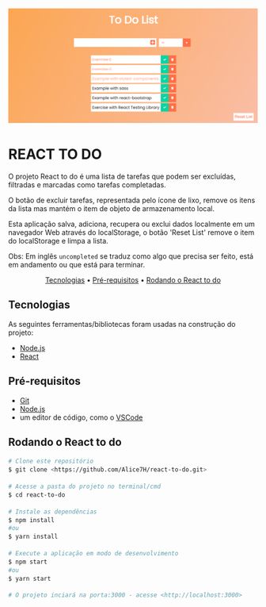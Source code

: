 <h1 align="center">
  <img alt="Banner" title="Banner" src="public/images/banner.png" />
</h1>

# REACT TO DO

O projeto React to do é uma lista de tarefas que podem ser excluídas, filtradas e marcadas como tarefas completadas.

O botão de excluir tarefas, representada pelo ícone de lixo, remove os itens da lista mas mantém o item de objeto de armazenamento local.

Esta aplicação salva, adiciona, recupera ou exclui dados localmente em um navegador Web através do localStorage, o botão 'Reset List' remove o item do localStorage e limpa a lista.

Obs: Em inglês `uncompleted` se traduz como algo que precisa ser feito, está em andamento ou que está para terminar.

<p align="center">
 <a href="#tecnologias">Tecnologias</a> • 
 <a href="#pré-requisitos">Pré-requisitos</a> •
 <a href="#rodando-o-react-to-do">Rodando o React to do</a>
</p>

## Tecnologias

As seguintes ferramentas/bibliotecas foram usadas na construção do projeto:

- [Node.js](https://nodejs.org/en/)
- [React](https://pt-br.reactjs.org/)

## Pré-requisitos

- [Git](https://git-scm.com)
- [Node.js](https://nodejs.org/en/)
- um editor de código, como o [VSCode](https://code.visualstudio.com/)

## Rodando o React to do

```bash
# Clone este repositório
$ git clone <https://github.com/Alice7H/react-to-do.git>

# Acesse a pasta do projeto no terminal/cmd
$ cd react-to-do

# Instale as dependências
$ npm install
#ou
$ yarn install

# Execute a aplicação em modo de desenvolvimento
$ npm start
#ou
$ yarn start

# O projeto inciará na porta:3000 - acesse <http://localhost:3000>
```
